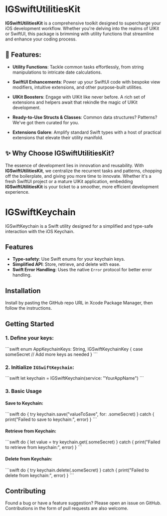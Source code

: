 # IGSwiftUtilitiesKit

**IGSwiftUtilitiesKit** is a comprehensive toolkit designed to supercharge your iOS development workflow. Whether you're delving into the realms of UIKit or SwiftUI, this package is brimming with utility functions that streamline and enhance your coding process.

## 🌟 Features:

- **Utility Functions**: Tackle common tasks effortlessly, from string manipulations to intricate date calculations.
  
- **SwiftUI Enhancements**: Power up your SwiftUI code with bespoke view modifiers, intuitive extensions, and other purpose-built utilities.
  
- **UIKit Boosters**: Engage with UIKit like never before. A rich set of extensions and helpers await that rekindle the magic of UIKit development.
  
- **Ready-to-Use Structs & Classes**: Common data structures? Patterns? We've got them curated for you.
  
- **Extensions Galore**: Amplify standard Swift types with a host of practical extensions that elevate their utility manifold.

## ✨ Why Choose IGSwiftUtilitiesKit?

The essence of development lies in innovation and reusability. With **IGSwiftUtilitiesKit**, we centralize the recurrent tasks and patterns, chopping off the boilerplate, and giving you more time to innovate. Whether it's a fresh SwiftUI project or a mature UIKit application, embedding **IGSwiftUtilitiesKit** is your ticket to a smoother, more efficient development experience.


# IGSwiftKeychain

IGSwiftKeychain is a Swift utility designed for a simplified and type-safe interaction with the iOS Keychain.

## Features

- **Type-safety**: Use Swift enums for your keychain keys.
- **Simplified API**: Store, retrieve, and delete with ease.
- **Swift Error Handling**: Uses the native `Error` protocol for better error handling.

## Installation

Install by pasting the GitHub repo URL in Xcode Package Manager, then follow the instructions. 

## Getting Started

### 1. Define your keys:

\```swift
enum AppKeychainKeys: String, IGSwiftKeychainKey {
    case someSecret
    // Add more keys as needed
}
\```

### 2. Initialize `IGSwiftKeychain`:

\```swift
let keychain = IGSwiftKeychain<AppKeychainKeys>(service: "YourAppName")
\```

### 3. Basic Usage

#### Save to Keychain:

\```swift
do {
    try keychain.save("valueToSave", for: .someSecret)
} catch {
    print("Failed to save to keychain:", error)
}
\```

#### Retrieve from Keychain:

\```swift
do {
    let value = try keychain.get(.someSecret)
} catch {
    print("Failed to retrieve from keychain:", error)
}
\```

#### Delete from Keychain:

\```swift
do {
    try keychain.delete(.someSecret)
} catch {
    print("Failed to delete from keychain:", error)
}
\```

## Contributing

Found a bug or have a feature suggestion? Please open an issue on GitHub. Contributions in the form of pull requests are also welcome.


